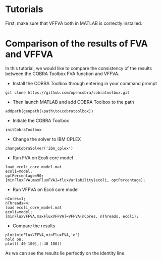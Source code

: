 # Tutorials

First, make sure that VFFVA both in MATLAB is correctly installed.

# Comparison of the results of FVA and VFFVA

In this tutorial, we would like to compare the consistency of the results between the COBRA Toolbox FVA function
and VFFVA.

+ Install the COBRA Toolbox through entering in your command prompt

`git clone https://github.com/opencobra/cobratoolbox.git`

+ Then launch MATLAB and add COBRA Toolbox to the path

`addpath(genpath(\path\to\cobratoolbox))`

+ Initiate the COBRA Toolbox

`initCobraToolbox`

+ Change the solver to IBM CPLEX

`changeCobraSolver('ibm_cplex')`

+ Run FVA on Ecoli core model

```
load ecoli_core_model.mat
ecoli=model;
optPercentage=90;
[minFluxFVA,maxFluxFVA]=fluxVariability(ecoli, optPercentage);
```

+ Run VFFVA on Ecoli core model

```
nCores=1;
nThreads=4;
load ecoli_core_model.mat
ecoli=model;
[minFluxVFFVA,maxFluxVFFVA]=VFFVA(nCores, nThreads, ecoli);
```

+ Compare the results

```
plot(minFluxVFFVA,minFluxFVA,'o')
hold on;
plot([-40 100],[-40 100])
```

As we can see the results lie perfectly on the identity line.

